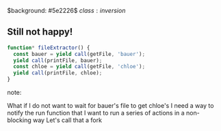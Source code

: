 $background: #5e2226$
$class:inversion$

## Still not happy!

```js
function* fileExtractor() {
  const bauer = yield call(getFile, 'bauer');
  yield call(printFile, bauer);
  const chloe = yield call(getFile, 'chloe');
  yield call(printFile, chloe);
}
```

note:

What if I do not want to wait for bauer's file to get chloe's
I need a way to notify the run function that I want to run a series of actions in a non-blocking way
Let's call that a fork
